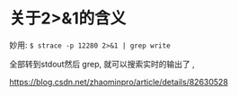 # 关于2>&1的含义

妙用: `$ strace -p 12280 2>&1 | grep write `

 全部转到stdout然后 grep,  就可以搜索实时的输出了 , 

https://blog.csdn.net/zhaominpro/article/details/82630528